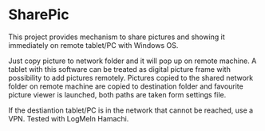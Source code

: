 # SharePic

This project provides mechanism to share pictures and showing it immediately on remote tablet/PC with Windows OS.

Just copy picture to network folder and it will pop up on remote machine. A tablet with this software can be treated as 
digital picture frame with possibility to add pictures remotely. Pictures copied to the shared network folder on remote machine 
are copied to destination folder and favourite picture viewer is launched, both paths are taken form settings file.   

If the destiantion tablet/PC is in the network that cannot be reached, use a VPN. Tested with LogMeIn Hamachi.
